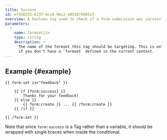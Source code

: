 ```yaml
---
title: Success
id: e7430255-6237-4cc8-96c2-e8338758851f
overview: A boolean tag used to check if a form submission was successful.
parameters:
  -
    name: formset|in
    type: string
    description: >
      The name of the formset this tag should be targeting. This is only required if you do _not_ use the `form:set` tag, or
      if you don't have a `formset` defined in the current context.
---
```

## Example {#example}

```
{{ form:set is="feedback" }}

    {{ if {form:success} }}
        Thanks for your feedback!
    {{ else }}
        {{ form:create }} ... {{ /form:create }}
    {{ /if }}

{{ /form:set }}
```

Note that since `form:success` is a Tag rather than a variable, it should be wrapped with single braces when
inside the conditional.
